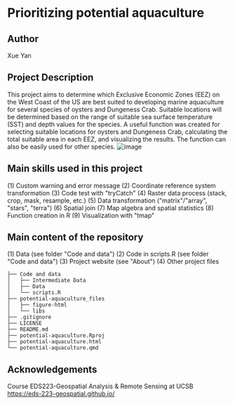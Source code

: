 # Prioritizing potential aquaculture

## Author
Xue Yan

## Project Description
This project aims to determine which Exclusive Economic Zones (EEZ) on the West Coast of the US are best suited to developing marine aquaculture for 
several species of oysters and Dungeness Crab. Suitable locations will be determined based on the range of suitable sea surface temperature (SST) and depth values for the species. 
A useful function was created for selecting suitable locations for oysters and Dungeness Crab, calculating the total suitable area in each EEZ, and visualizing the results. 
The function can also be easily used for other species.
![image](https://github.com/user-attachments/assets/fa1a072f-2869-4e08-967f-aaec8e904c26)

## Main skills used in this project
(1) Custom warning and error message 
(2) Coordinate reference system transformation
(3) Code test with "tryCatch"
(4) Raster data process (stack, crop, mask, resample, etc.)
(5) Data transformation ("matrix"/"array", "stars", "terra")
(6) Spatial join
(7) Map algebra and spatial statistics
(8) Function creation in R
(9) Visualization with "tmap"

## Main content of the repository

(1) Data (see folder "Code and data")
(2) Code in scripts.R (see folder "Code and data")
(3) Project website (see "About")
(4) Other project files
```
├── Code and data
│   ├── Intermediate Data
│   ├── Data
│   └── scripts.R
├── potential-aquaculture_files
│   ├── figure-html
│   └── libs
├── .gitignore
├── LICENSE
├── README.md
├── potential-aquaculture.Rproj
├── potential-aquaculture.html
└── potential-aquaculture.qmd
```
## Acknowledgements
Course EDS223-Geospatial Analysis & Remote Sensing at UCSB
https://eds-223-geospatial.github.io/
